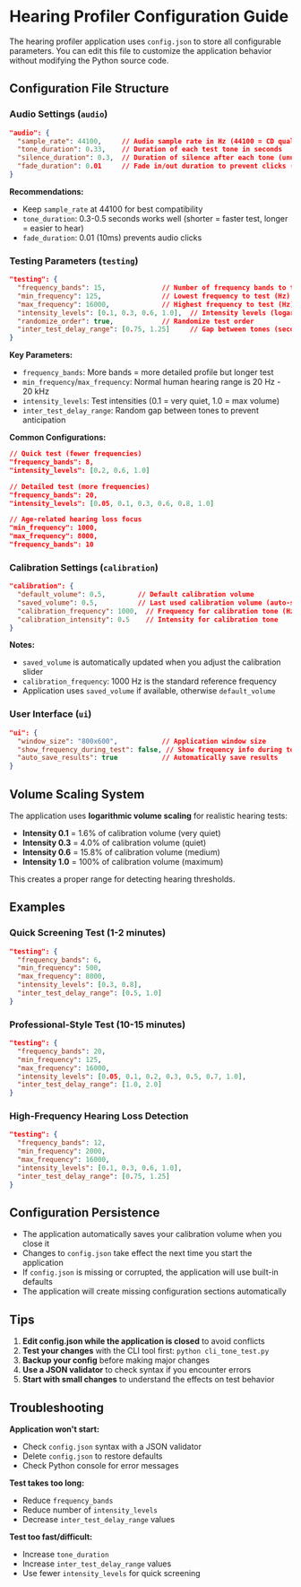# Hearing Profiler Configuration Guide

The hearing profiler application uses `config.json` to store all configurable parameters. You can edit this file to customize the application behavior without modifying the Python source code.

## Configuration File Structure

### Audio Settings (`audio`)

```json
"audio": {
  "sample_rate": 44100,     // Audio sample rate in Hz (44100 = CD quality)
  "tone_duration": 0.33,    // Duration of each test tone in seconds
  "silence_duration": 0.3,  // Duration of silence after each tone (unused currently)
  "fade_duration": 0.01     // Fade in/out duration to prevent clicks (10ms)
}
```

**Recommendations:**
- Keep `sample_rate` at 44100 for best compatibility
- `tone_duration`: 0.3-0.5 seconds works well (shorter = faster test, longer = easier to hear)
- `fade_duration`: 0.01 (10ms) prevents audio clicks

### Testing Parameters (`testing`)

```json
"testing": {
  "frequency_bands": 15,              // Number of frequency bands to test
  "min_frequency": 125,               // Lowest frequency to test (Hz)
  "max_frequency": 16000,             // Highest frequency to test (Hz)
  "intensity_levels": [0.1, 0.3, 0.6, 1.0],  // Intensity levels (logarithmic)
  "randomize_order": true,            // Randomize test order
  "inter_test_delay_range": [0.75, 1.25]     // Gap between tones (seconds)
}
```

**Key Parameters:**
- `frequency_bands`: More bands = more detailed profile but longer test
- `min_frequency`/`max_frequency`: Normal human hearing range is 20 Hz - 20 kHz
- `intensity_levels`: Test intensities (0.1 = very quiet, 1.0 = max volume)
- `inter_test_delay_range`: Random gap between tones to prevent anticipation

**Common Configurations:**
```json
// Quick test (fewer frequencies)
"frequency_bands": 8,
"intensity_levels": [0.2, 0.6, 1.0]

// Detailed test (more frequencies)
"frequency_bands": 20,
"intensity_levels": [0.05, 0.1, 0.3, 0.6, 0.8, 1.0]

// Age-related hearing loss focus
"min_frequency": 1000,
"max_frequency": 8000,
"frequency_bands": 10
```

### Calibration Settings (`calibration`)

```json
"calibration": {
  "default_volume": 0.5,        // Default calibration volume
  "saved_volume": 0.5,          // Last used calibration volume (auto-saved)
  "calibration_frequency": 1000,  // Frequency for calibration tone (Hz)
  "calibration_intensity": 0.5    // Intensity for calibration tone
}
```

**Notes:**
- `saved_volume` is automatically updated when you adjust the calibration slider
- `calibration_frequency`: 1000 Hz is the standard reference frequency
- Application uses `saved_volume` if available, otherwise `default_volume`

### User Interface (`ui`)

```json
"ui": {
  "window_size": "800x600",           // Application window size
  "show_frequency_during_test": false, // Show frequency info during test
  "auto_save_results": true           // Automatically save results
}
```

## Volume Scaling System

The application uses **logarithmic volume scaling** for realistic hearing tests:

- **Intensity 0.1** = 1.6% of calibration volume (very quiet)
- **Intensity 0.3** = 4.0% of calibration volume (quiet)
- **Intensity 0.6** = 15.8% of calibration volume (medium)
- **Intensity 1.0** = 100% of calibration volume (maximum)

This creates a proper range for detecting hearing thresholds.

## Examples

### Quick Screening Test (1-2 minutes)
```json
"testing": {
  "frequency_bands": 6,
  "min_frequency": 500,
  "max_frequency": 8000,
  "intensity_levels": [0.3, 0.8],
  "inter_test_delay_range": [0.5, 1.0]
}
```

### Professional-Style Test (10-15 minutes)
```json
"testing": {
  "frequency_bands": 20,
  "min_frequency": 125,
  "max_frequency": 16000,
  "intensity_levels": [0.05, 0.1, 0.2, 0.3, 0.5, 0.7, 1.0],
  "inter_test_delay_range": [1.0, 2.0]
}
```

### High-Frequency Hearing Loss Detection
```json
"testing": {
  "frequency_bands": 12,
  "min_frequency": 2000,
  "max_frequency": 16000,
  "intensity_levels": [0.1, 0.3, 0.6, 1.0],
  "inter_test_delay_range": [0.75, 1.25]
}
```

## Configuration Persistence

- The application automatically saves your calibration volume when you close it
- Changes to `config.json` take effect the next time you start the application
- If `config.json` is missing or corrupted, the application will use built-in defaults
- The application will create missing configuration sections automatically

## Tips

1. **Edit config.json while the application is closed** to avoid conflicts
2. **Test your changes** with the CLI tool first: `python cli_tone_test.py`
3. **Backup your config** before making major changes
4. **Use a JSON validator** to check syntax if you encounter errors
5. **Start with small changes** to understand the effects on test behavior

## Troubleshooting

**Application won't start:**
- Check `config.json` syntax with a JSON validator
- Delete `config.json` to restore defaults
- Check Python console for error messages

**Test takes too long:**
- Reduce `frequency_bands`
- Reduce number of `intensity_levels`
- Decrease `inter_test_delay_range` values

**Test too fast/difficult:**
- Increase `tone_duration`
- Increase `inter_test_delay_range` values
- Use fewer `intensity_levels` for quick screening
